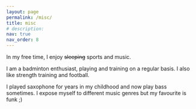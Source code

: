 ```yaml
---
layout: page
permalink: /misc/
title: misc
# description: 
nav: true
nav_order: 8
---
```


In my free time, I enjoy <s>sleeping</s> sports and music.

I am a badminton enthusiast, playing and training on a regular basis. I also like strength training and football.

I played saxophone for years in my childhood and now play bass sometimes. I expose myself to different music genres but my favourite is funk ;)

